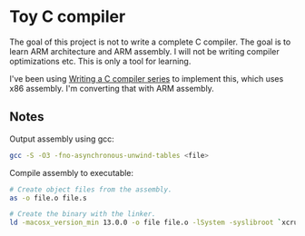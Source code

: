 # Toy C compiler

The goal of this project is not to write a complete C compiler. The goal is to learn ARM architecture and ARM assembly. I will not be writing compiler optimizations etc. This is only a tool for learning.

I've been using [Writing a C compiler series](https://norasandler.com/2017/11/29/Write-a-Compiler.html) to implement this, which uses x86 assembly. I'm converting that with ARM assembly.

## Notes

Output assembly using gcc:

```sh
gcc -S -O3 -fno-asynchronous-unwind-tables <file>
```

Compile assembly to executable:

```sh
# Create object files from the assembly.
as -o file.o file.s

# Create the binary with the linker.
ld -macosx_version_min 13.0.0 -o file file.o -lSystem -syslibroot `xcrun -sdk macosx --show-sdk-path` -e _main -arch arm64
```
